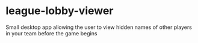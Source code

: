 # league-lobby-viewer
Small desktop app allowing the user to view hidden names of other players in your team before the game begins
